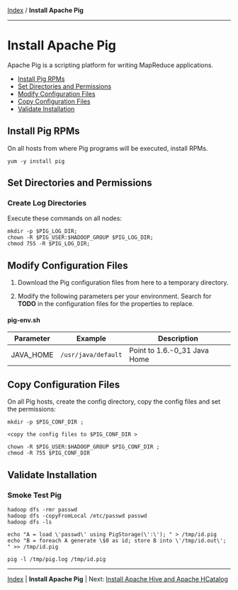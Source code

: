 [Index](./index.md)
/
**Install Apache Pig**

------

Install Apache Pig
=====

Apache Pig is a scripting platform for writing MapReduce applications.

* [Install Pig RPMs](#install-pig-rpms)
* [Set Directories and Permissions](#set-directories-and-permissions)
* [Modify Configuration Files](#modify-configuration-files)
* [Copy Configuration Files](#copy-configuration-files)
* [Validate Installation](#validate-installation)


Install Pig RPMs
----

On all hosts from where Pig programs will be executed, install RPMs.

    yum -y install pig

Set Directories and Permissions
----

### Create Log Directories

Execute these commands on all nodes:

    mkdir -p $PIG_LOG_DIR;
    chown -R $PIG_USER:$HADOOP_GROUP $PIG_LOG_DIR;
    chmod 755 -R $PIG_LOG_DIR;

Modify Configuration Files
----

1. Download the Pig configuration files from here to a temporary directory.

2. Modify the following parameters per your environment. Search for **TODO** in the configuration files for the properties to replace.

#### pig-env.sh

| Parameter         | Example        | Description
|-------------------|----------------|-------------|
| JAVA_HOME         | <code>/usr/java/default</code> | Point to 1.6.-0_31 Java Home


Copy Configuration Files
----

On all Pig hosts, create the config directory, copy the config files and set the permissions:

    mkdir -p $PIG_CONF_DIR ;

    <copy the config files to $PIG_CONF_DIR > 

    chown -R $PIG_USER:$HADOOP_GROUP $PIG_CONF_DIR ;
    chmod -R 755 $PIG_CONF_DIR
   

Validate Installation
----

### Smoke Test Pig

    hadoop dfs -rmr passwd
    hadoop dfs -copyFromLocal /etc/passwd passwd 
    hadoop dfs -ls 

    echo "A = load \'passwd\' using PigStorage(\':\'); " > /tmp/id.pig
    echo "B = foreach A generate \$0 as id; store B into \'/tmp/id.out\'; " >> /tmp/id.pig

    pig -l /tmp/pig.log /tmp/id.pig



------

[Index](./index.md)
|
**Install Apache Pig**
|
Next: [Install Apache Hive and Apache HCatalog](./apache-hive-hcatalog.md)